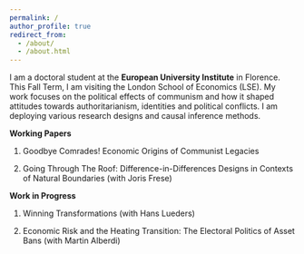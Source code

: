 ```yaml
---
permalink: /
author_profile: true
redirect_from: 
  - /about/
  - /about.html
---
```


I am a doctoral student at the **European University Institute** in Florence. This Fall Term, I am visiting the London School of Economics (LSE). My work focuses on the political effects of communism and how it shaped attitudes towards authoritarianism, identities and political conflicts. I am deploying various research designs and causal inference methods. 


**Working Papers**  

1. Goodbye Comrades! Economic Origins of Communist Legacies

2. Going Through The Roof: Difference-in-Differences Designs in Contexts of Natural Boundaries (with Joris Frese)


**Work in Progress**

1. Winning Transformations (with Hans Lueders)

2. Economic Risk and the Heating Transition: The Electoral Politics of Asset Bans (with Martin Alberdi)


